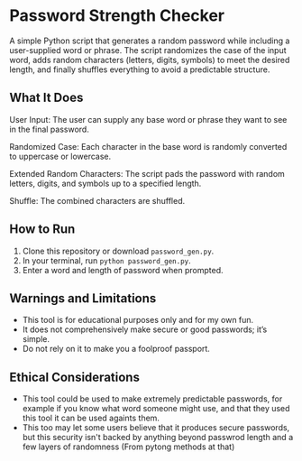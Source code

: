 # Password Strength Checker

A simple Python script that generates a random password while including a user-supplied word or phrase. 
The script randomizes the case of the input word, adds random characters (letters, digits, symbols) to 
meet the desired length, and finally shuffles everything to avoid a predictable structure.

## What It Does

User Input: The user can supply any base word or phrase they want to see in the final password.

Randomized Case: Each character in the base word is randomly converted to uppercase or lowercase.

Extended Random Characters: The script pads the password with random letters, digits, and symbols up to a specified length.

Shuffle: The combined characters are shuffled.

## How to Run

1. Clone this repository or download `password_gen.py`.
2. In your terminal, run `python password_gen.py`.
3. Enter a word and length of password when prompted.

## Warnings and Limitations

- This tool is for educational purposes only and for my own fun.
- It does not comprehensively make secure or good passwords; it’s simple.
- Do not rely on it to make you a foolproof passport.

## Ethical Considerations

- This tool could be used to make extremely predictable passwords, for example if you know what word someone
  might use, and that they used this tool it can be used againts them.
- This too may let some users believe that it produces secure passwords, but this security isn't backed by anything
  beyond passwrod length and a few layers of randomness (From pytong methods at that)
